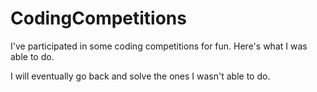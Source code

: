 # CodingCompetitions
I've participated in some coding competitions for fun. Here's what I was able to do.

I will eventually go back and solve the ones I wasn't able to do.
